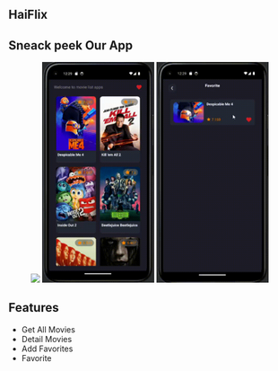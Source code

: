 ## HaiFlix

## Sneack peek Our App
<div align="center">
  <img src="assets/Home_GIF.gif" width="200">
  <img src="assets/Detail_GIF.gif" width="200">
  <img src="assets/Favorite_GIF.gif" width="200">
</div>

## Features
- Get All Movies
- Detail Movies
- Add Favorites 
- Favorite